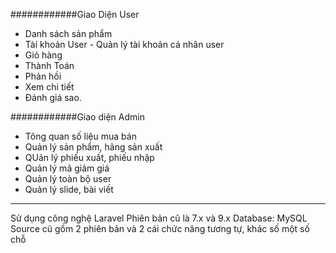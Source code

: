 ############Giao Diện User
- Danh sách sản phẩm
- Tài khoản User - Quản lý tài khoản cá nhân user
- Giỏ hàng
- Thành Toán
- Phản hồi
- Xem chi tiết
- Đánh giá sao.

############Giao diện Admin

- Tông quan số liệu mua bán
- Quản lý sản phẩm, hãng sản xuất
- QUản lý phiếu xuất, phiếu nhập
- Quản lý mã giảm giá
- Quản lý toàn bộ user
- Quản lý slide, bài viết

*****************************************************

Sử dụng công nghệ Laravel Phiên bản cũ là 7.x và 9.x
Database: MySQL
Source cũ gồm 2 phiên bản và 2 cái chức năng tương tự, khác số một số chỗ
